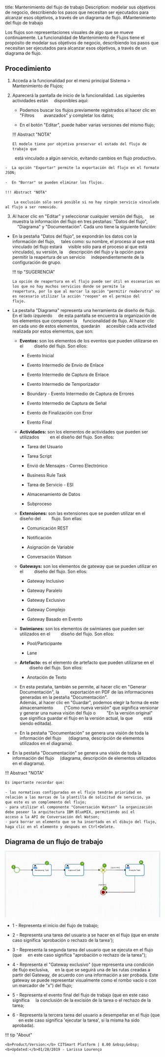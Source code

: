 title:  Mantenimiento del flujo de trabajo 
Description: modelar sus objetivos de negocio, describiendo los pasos que necesitan ser ejecutados para alcanzar esos objetivos, a través de un diagrama de flujo.
#Mantenimiento del flujo de trabajo

Los flujos son representaciones visuales de algo que se mueve continuamente.
La funcionalidad de Mantenimiento de Flujos tiene el propósito de modelar sus 
objetivos de negocio, describiendo los pasos que necesitan ser ejecutados para 
alcanzar esos objetivos, a través de un diagrama de flujo.

Procedimiento
-------------

1.  Acceda a la funcionalidad por el menú principal Sistema \> Mantenimiento de
    Flujos;

2.  Aparecerá la pantalla de inicio de la funcionalidad. Las siguientes actividades están
    disponibles aquí:
    
    -  Podemos buscar los flujos previamente registrados al hacer clic en "Filtros
       avanzados" y completar los datos;
       
    -  En el botón "Editar", puede haber varias versiones del mismo flujo;
    
    !!! Abstract "NOTA"
    
        El modelo tiene por objetivo preservar el estado del flujo de trabajo que
        está vinculado a algún servicio, evitando cambios en flujo productivo.
        
    -  La opción "Exportar" permite la exportación del flujo en el formato JSON;
    
    -  En "Borrar" se pueden eliminar los flujos.
    
    !!! Abstract "NOTA"
    
        La exclusión sólo será posible si no hay ningún servicio vinculado al flujo a ser removido.
        

3.  Al hacer clic en "Editar" y seleccionar cualquier versión del flujo,
    se muestra la información del flujo en tres pestañas: "Datos del flujo",
    "Diagrama" y "Documentación". Cada uno tiene la siguiente función:
    
-   En la pestaña "Datos del flujo", se expondrán los datos con la información del flujo,
    tales como: su nombre, el proceso al que está vinculado (el flujo estará
    visible sólo para el proceso al que está vinculado), su versión, la
    descripción del flujo y la opción para permitir la reapertura de un servicio
    independientemente de la configuración de grupo.
    
    !!! tip "SUGERENCIA"
    
        La opción de reapertura en el flujo puede ser útil en escenarios en los que no hay muchos servicios donde se permite la                 reapertura, por lo que al marcar la opción "permitir reaberutra" no es necesario utilizar la acción "reopen" en el permiso del           flujo.
        

-   La pestaña "Diagrama" representa una herramienta de diseño de flujo. En el lado izquierdo
    de esta pantalla se encuentra la organización de los elementos que componen la
    funcionalidad de flujo. Al hacer clic en cada uno de estos elementos, quedarán
    accesible cada actividad realizada por estos elementos, que son:
    
    -   **Eventos:** son los elementos de los eventos que pueden utilizarse en el
        diseño del flujo. Son ellos:
        
        -   Evento Inicial
        
        -   Evento Intermedio de Envío de Enlace
        
        -   Evento Intermedio de Captura de Enlace
        
        -   Evento Intermedio de Temporizador
        
        -   Boundary - Evento Intermedio de Captura de Errores
        
        -   Evento Intermedio de Captura de Señal
        
        -   Evento de Finalización con Error
        
        -   Evento Final
        
    -   **Actividades:** son los elementos de actividades que pueden ser utilizados
        en el diseño del flujo. Son ellos:
        
        -   Tarea del Usuario
        
        -   Tarea Script
        
        -   Envió de Mensajes - Correo Electrónico
        
        -   Business Rule Task
        
        -   Tarea de Servicio - ESI
        
        -   Almacenamiento de Datos
        
        -   Subproceso
        
    -   **Extensiones:** son las extensiones que se pueden utilizar en el diseño del
        flujo. Son ellas:
        
        -   Comunicación REST
        
        -   Notificación
        
        -   Asignación de Variable
        
        -   Conversación Watson
        
    -   **Gateways:** son los elementos de gateway que se pueden utilizar en el
        diseño del flujo. Son ellos:
        
        -   Gateway Inclusivo
        
        -   Gateway Paralelo
        
        -   Gateway Exclusivo
        
        -   Gateway Complejo
        
        -   Gateway Basado en Evento
        
    -   **Swimianes:** son los elementos de swimianes que pueden ser utilizados en el
        diseño del flujo. Son ellos:
        
        -   Pool/Participante
        
        -   Lane
        
    -   **Artefacto:** es el elemento de artefacto que pueden utilizarse en el
        diseño del flujo. Son ellos:
        
        -   Anotación de Texto
        
    -   En esta pestaña, también se permite, al hacer clic en "Generar Documentación", la
        exportación en PDF de las informaciones generadas en la pestaña "Documentación".     
        Además, al hacer clic en "Guardar", podemos elegir la forma de este almacenamiento
        ("Como nueva versión" que significa versionar y generar una nueva visión del flujo o
        "En la versión original" que significa guardar el flujo en la versión actual, la que
        está siendo editada).
        
    -   En la pestaña "Documentación" se genera una visión de toda la información del flujo
        (diagrama, descripción de elementos utilizados en el diagrama).
        
-   En la pestaña "Documentación" se genera una visión de toda la información del flujo
    (diagrama, descripción de elementos utilizados en el diagrama).
    
!!! Abstract "NOTA"
    
    Es importante recordar que:
    
    - las normativas configuradas en el flujo tendrán prioridad en relación a las marcas de la plantilla de solicitud de servicio, ya       que este es un complemento del flujo;    
    - para utilizar el componente "Conversación Watson" la organización debe poseer la arquitectura IBM BlueMIX, permitiendo así el         acceso a la API de Conversación del Watson;    
    - para borrar un elemento que se ha insertado en el dibujo del flujo, haga clic en el elemento y después en Ctrl+Delete.
    
    
Diagrama de un flujo de trabajo
-------------------------------------   

![Diagrama del Flujo](images/flow-diagram.png)
 
-   1 - Representa el inicio del flujo de trabajo;
 
-   2 - Representa una tarea del usuario a se hacer en el flujo (que en enste
    caso significa 'aprobación o rechazo de la tarea');

-   3 - Representa la segunda tarea del usuario que se ejecuta en el flujo (que
    en este caso significa "aprobación o rechazo de la tarea");
   
-   4 - Representa el "Gateway exclusivo" (que representa una condición de flujo exclusiva,
    en la que se seguirá una de las rutas creadas a partir del Gateway, de acuerdo con una 
    información a ser probada. Este gateway se puede representar visualmente como el rombo 
    vacío o con un marcador de "x") del flujo;
    
-   5 - Representa el evento final del flujo de trabajo (que en este caso significa
    la conclusión de la excisión de la tarea o el rechazo de la tarea;
    
-   6 - Representa la tercera tarea del usuario a desempeñar en el flujo (que
     en este caso significa 'ejecutar la tarea', si la misma ha sido aprobada).   
    

!!! tip "About"

    <b>Product/Version:</b> CITSmart Platform | 8.00 &nbsp;&nbsp;
    <b>Updated:</b>01/28/2019 - Larissa Lourenço
